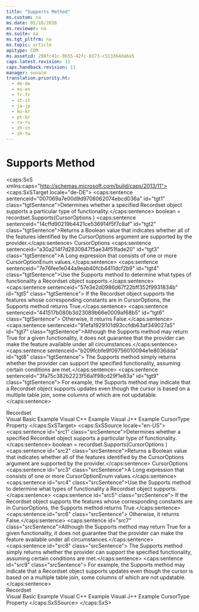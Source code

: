```yaml
---
title: "Supports Method"
ms.custom: na
ms.date: 05/16/2016
ms.reviewer: na
ms.suite: na
ms.tgt_pltfrm: na
ms.topic: article
apitype: COM
ms.assetid: 298fc41c-0b55-42fc-b373-c5133b4da6a5
caps.latest.revision: 11
caps.handback.revision: 11
manager: sonalm
translation.priority.ht: 
  - de-de
  - es-es
  - fr-fr
  - it-it
  - ja-jp
  - ko-kr
  - pt-br
  - ru-ru
  - zh-cn
  - zh-tw
---
```

# Supports Method
<?xml version="1.0" encoding="utf-8"?>
<caps:SxS xmlns:caps="http://schemas.microsoft.com/build/caps/2013/11">
  <caps:SxSTarget locale="de-DE">
    <developerReferenceWithSyntaxDocument xsi:schemaLocation="http://ddue.schemas.microsoft.com/authoring/2003/5 http://dduestorage.blob.core.windows.net/ddueschema/developer.xsd" xmlns="http://ddue.schemas.microsoft.com/authoring/2003/5" xmlns:xlink="http://www.w3.org/1999/xlink" xmlns:xsi="http://www.w3.org/2001/XMLSchema-instance">
      <introduction>
        <para>
          <caps:sentence sentenceid="007069a7e00d9d9708062074ebcd036a" id="tgt1" class="tgtSentence">Determines whether a specified <legacyLink xlink:href="ede1415f-c3df-4cc5-a05b-2576b2b84b60">Recordset</legacyLink> object supports a particular type of functionality.</caps:sentence>
        </para>
      </introduction>
      <syntaxSection>
        <legacySyntax>
          <parameterReference>boolean</parameterReference> = <parameterReference>recordset</parameterReference><legacyBold>.Supports(</legacyBold><parameterReference>CursorOptions </parameterReference><legacyBold>)</legacyBold></legacySyntax>
      </syntaxSection>
      <returnValue>
        <content>
          <para>
            <caps:sentence sentenceid="14cffd90219b4421ce536914f5f7c8af" id="tgt2" class="tgtSentence">Returns a <languageKeyword>Boolean</languageKeyword> value that indicates whether all of the features identified by the <legacyItalic>CursorOptions</legacyItalic> argument are supported by the provider.</caps:sentence>
          </para>
        </content>
      </returnValue>
      <parameters>
        <content>
          <definitionTable>
            <definedTerm>
              <parameterReference>CursorOptions </parameterReference>
            </definedTerm>
            <definition>
              <para>
                <caps:sentence sentenceid="a30a214f7d2830947f5ae34f51fade20" id="tgt3" class="tgtSentence">A <languageKeyword>Long</languageKeyword> expression that consists of one or more <legacyLink xlink:href="4e10cda7-ce81-4466-94c2-844d38191cf1">CursorOptionEnum</legacyLink> values.</caps:sentence>
              </para>
            </definition>
          </definitionTable>
        </content>
      </parameters>
      <languageReferenceRemarks>
        <content>
          <para>
            <caps:sentence sentenceid="7e76fee1e044a9eab40fcb4411dcf2b9" id="tgt4" class="tgtSentence">Use the <unmanagedCodeEntityReference>Supports</unmanagedCodeEntityReference> method to determine what types of functionality a <unmanagedCodeEntityReference>Recordset</unmanagedCodeEntityReference> object supports.</caps:sentence>
            <caps:sentence sentenceid="57e3e2d0986d67f22bff352f9931834b" id="tgt5" class="tgtSentence"> If the <unmanagedCodeEntityReference>Recordset</unmanagedCodeEntityReference> object supports the features whose corresponding constants are in <parameterReference>CursorOptions</parameterReference>, the <unmanagedCodeEntityReference>Supports</unmanagedCodeEntityReference> method returns <languageKeyword>True</languageKeyword>.</caps:sentence>
            <caps:sentence sentenceid="441517b080b3d23089b66e0009af68b5" id="tgt6" class="tgtSentence"> Otherwise, it returns <languageKeyword>False</languageKeyword>.</caps:sentence>
          </para>
          <alert class="note">
            <para>
              <caps:sentence sentenceid="91efa1929101d93ccfdb63af349027a5" id="tgt7" class="tgtSentence">Although the <unmanagedCodeEntityReference>Supports</unmanagedCodeEntityReference> method may return <languageKeyword>True</languageKeyword> for a given functionality, it does not guarantee that the provider can make the feature available under all circumstances.</caps:sentence>
              <caps:sentence sentenceid="b209fcbfe9f09756010094e1e8036dda" id="tgt8" class="tgtSentence"> The <unmanagedCodeEntityReference>Supports</unmanagedCodeEntityReference> method simply returns whether the provider can support the specified functionality, assuming certain conditions are met.</caps:sentence>
              <caps:sentence sentenceid="3fa75c382b2223f56a1f98cd29f1e83a" id="tgt9" class="tgtSentence"> For example, the <unmanagedCodeEntityReference>Supports</unmanagedCodeEntityReference> method may indicate that a <unmanagedCodeEntityReference>Recordset</unmanagedCodeEntityReference> object supports updates even though the cursor is based on a multiple table join, some columns of which are not updatable.</caps:sentence>
            </para>
          </alert>
        </content>
      </languageReferenceRemarks>
      <section>
        <title>
          <caps:sentence sentenceid="2f342d3be839cc5b67ae0de7d404b8e6" id="tgt10" class="tgtSentence">Applies To</caps:sentence>
        </title>
        <content>
          <para>
            <link xlink:href="ede1415f-c3df-4cc5-a05b-2576b2b84b60">Recordset</link>
          </para>
        </content>
      </section>
      <relatedTopics>
        <link xlink:href="135aab26-ff5c-4fd9-910f-65cdead0b47e">Visual Basic Example</link>
        <link xlink:href="6e174179-9d95-41b9-b72b-6cdbdca6e255">Visual C++ Example</link>
        <link xlink:href="eb7a5d97-0f3c-4bd4-b66d-cd1c454c4a93">Visual J++ Example</link>
        <link xlink:href="b62c66ca-58d5-430e-9257-eb38c65e48c2">CursorType Property</link>
      </relatedTopics>
    </developerReferenceWithSyntaxDocument>
  </caps:SxSTarget>
  <caps:SxSSource locale="en-US">
    <developerReferenceWithSyntaxDocument xsi:schemaLocation="http://ddue.schemas.microsoft.com/authoring/2003/5 http://dduestorage.blob.core.windows.net/ddueschema/developer.xsd" xmlns="http://ddue.schemas.microsoft.com/authoring/2003/5" xmlns:xlink="http://www.w3.org/1999/xlink" xmlns:xsi="http://www.w3.org/2001/XMLSchema-instance">
      <introduction>
        <para>
          <caps:sentence id="src1" class="srcSentence">Determines whether a specified <legacyLink xlink:href="ede1415f-c3df-4cc5-a05b-2576b2b84b60">Recordset</legacyLink> object supports a particular type of functionality.</caps:sentence>
        </para>
      </introduction>
      <syntaxSection>
        <legacySyntax>
          <parameterReference>boolean</parameterReference> = <parameterReference>recordset</parameterReference><legacyBold>.Supports(</legacyBold><parameterReference>CursorOptions </parameterReference><legacyBold>)</legacyBold></legacySyntax>
      </syntaxSection>
      <returnValue>
        <content>
          <para>
            <caps:sentence id="src2" class="srcSentence">Returns a <languageKeyword>Boolean</languageKeyword> value that indicates whether all of the features identified by the <legacyItalic>CursorOptions</legacyItalic> argument are supported by the provider.</caps:sentence>
          </para>
        </content>
      </returnValue>
      <parameters>
        <content>
          <definitionTable>
            <definedTerm>
              <parameterReference>CursorOptions </parameterReference>
            </definedTerm>
            <definition>
              <para>
                <caps:sentence id="src3" class="srcSentence">A <languageKeyword>Long</languageKeyword> expression that consists of one or more <legacyLink xlink:href="4e10cda7-ce81-4466-94c2-844d38191cf1">CursorOptionEnum</legacyLink> values.</caps:sentence>
              </para>
            </definition>
          </definitionTable>
        </content>
      </parameters>
      <languageReferenceRemarks>
        <content>
          <para>
            <caps:sentence id="src4" class="srcSentence">Use the <unmanagedCodeEntityReference>Supports</unmanagedCodeEntityReference> method to determine what types of functionality a <unmanagedCodeEntityReference>Recordset</unmanagedCodeEntityReference> object supports.</caps:sentence>
            <caps:sentence id="src5" class="srcSentence"> If the <unmanagedCodeEntityReference>Recordset</unmanagedCodeEntityReference> object supports the features whose corresponding constants are in <parameterReference>CursorOptions</parameterReference>, the <unmanagedCodeEntityReference>Supports</unmanagedCodeEntityReference> method returns <languageKeyword>True</languageKeyword>.</caps:sentence>
            <caps:sentence id="src6" class="srcSentence"> Otherwise, it returns <languageKeyword>False</languageKeyword>.</caps:sentence>
          </para>
          <alert class="note">
            <para>
              <caps:sentence id="src7" class="srcSentence">Although the <unmanagedCodeEntityReference>Supports</unmanagedCodeEntityReference> method may return <languageKeyword>True</languageKeyword> for a given functionality, it does not guarantee that the provider can make the feature available under all circumstances.</caps:sentence>
              <caps:sentence id="src8" class="srcSentence"> The <unmanagedCodeEntityReference>Supports</unmanagedCodeEntityReference> method simply returns whether the provider can support the specified functionality, assuming certain conditions are met.</caps:sentence>
              <caps:sentence id="src9" class="srcSentence"> For example, the <unmanagedCodeEntityReference>Supports</unmanagedCodeEntityReference> method may indicate that a <unmanagedCodeEntityReference>Recordset</unmanagedCodeEntityReference> object supports updates even though the cursor is based on a multiple table join, some columns of which are not updatable.</caps:sentence>
            </para>
          </alert>
        </content>
      </languageReferenceRemarks>
      <section>
        <title>
          <caps:sentence id="src10" class="srcSentence">Applies To</caps:sentence>
        </title>
        <content>
          <para>
            <link xlink:href="ede1415f-c3df-4cc5-a05b-2576b2b84b60">Recordset</link>
          </para>
        </content>
      </section>
      <relatedTopics>
        <link xlink:href="135aab26-ff5c-4fd9-910f-65cdead0b47e">Visual Basic Example</link>
        <link xlink:href="6e174179-9d95-41b9-b72b-6cdbdca6e255">Visual C++ Example</link>
        <link xlink:href="eb7a5d97-0f3c-4bd4-b66d-cd1c454c4a93">Visual J++ Example</link>
        <link xlink:href="b62c66ca-58d5-430e-9257-eb38c65e48c2">CursorType Property</link>
      </relatedTopics>
    </developerReferenceWithSyntaxDocument>
  </caps:SxSSource>
</caps:SxS>